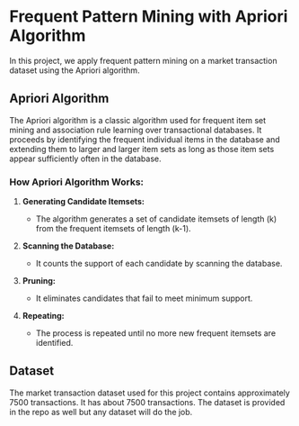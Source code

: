 # Frequent Pattern Mining with Apriori Algorithm

In this project, we apply frequent pattern mining on a market transaction dataset using the Apriori algorithm.

## Apriori Algorithm

The Apriori algorithm is a classic algorithm used for frequent item set mining and association rule learning over transactional databases. It proceeds by identifying the frequent individual items in the database and extending them to larger and larger item sets as long as those item sets appear sufficiently often in the database.

### How Apriori Algorithm Works:

1. **Generating Candidate Itemsets:**
   - The algorithm generates a set of candidate itemsets of length (k) from the frequent itemsets of length (k-1).

2. **Scanning the Database:**
   - It counts the support of each candidate by scanning the database.

3. **Pruning:**
   - It eliminates candidates that fail to meet minimum support.

4. **Repeating:**
   - The process is repeated until no more new frequent itemsets are identified.
## Dataset
The market transaction dataset used for this project contains approximately 7500 transactions. It has about 7500 transactions. The dataset is provided in the repo as well but any dataset will do the job. 

